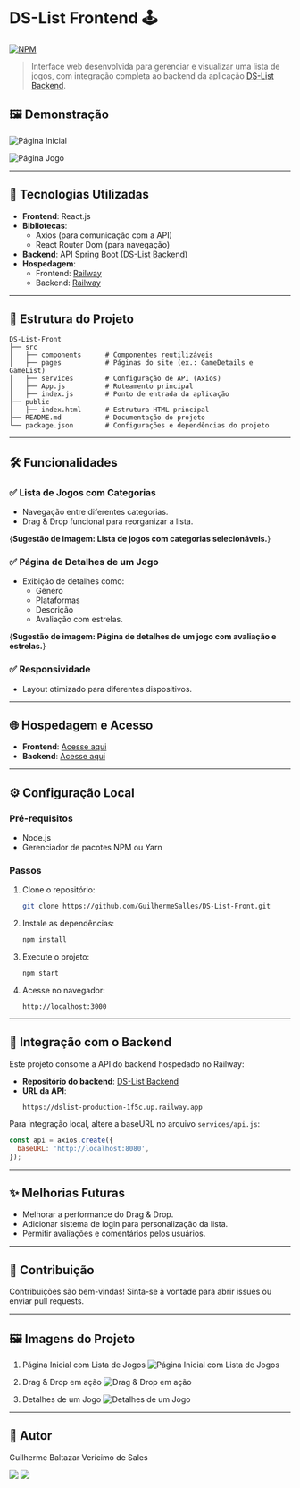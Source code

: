 
# DS-List Frontend 🕹️
[![NPM](https://img.shields.io/npm/l/react)](https://github.com/GuilhermeSalles/DSList/blob/main/LICENSE)
> Interface web desenvolvida para gerenciar e visualizar uma lista de jogos, com integração completa ao backend da aplicação [DS-List Backend](https://github.com/GuilhermeSalles/DSList).

## 🖼️ Demonstração

![Página Inicial](https://github.com/GuilhermeSalles/assets/blob/main/dslist-front.png)

![Página Jogo](https://github.com/GuilhermeSalles/assets/blob/main/dslist-front2.png)

---

## 🚀 Tecnologias Utilizadas

- **Frontend**: React.js
- **Bibliotecas**:
  - Axios (para comunicação com a API)
  - React Router Dom (para navegação)
- **Backend**: API Spring Boot ([DS-List Backend](https://github.com/GuilhermeSalles/DSList))
- **Hospedagem**:
  - Frontend: [Railway](https://ds-list-front-production.up.railway.app/)
  - Backend: [Railway](https://dslist-production-1f5c.up.railway.app/)

---

## 📂 Estrutura do Projeto

```
DS-List-Front
├── src
│   ├── components      # Componentes reutilizáveis
│   ├── pages           # Páginas do site (ex.: GameDetails e GameList)
│   ├── services        # Configuração de API (Axios)
│   ├── App.js          # Roteamento principal
│   ├── index.js        # Ponto de entrada da aplicação
├── public
│   ├── index.html      # Estrutura HTML principal
├── README.md           # Documentação do projeto
└── package.json        # Configurações e dependências do projeto
```

---

## 🛠️ Funcionalidades

### ✅ Lista de Jogos com Categorias
- Navegação entre diferentes categorias.
- Drag & Drop funcional para reorganizar a lista.

{**Sugestão de imagem: Lista de jogos com categorias selecionáveis.**}

### ✅ Página de Detalhes de um Jogo
- Exibição de detalhes como:
  - Gênero
  - Plataformas
  - Descrição
  - Avaliação com estrelas.

{**Sugestão de imagem: Página de detalhes de um jogo com avaliação e estrelas.**}

### ✅ Responsividade
- Layout otimizado para diferentes dispositivos.

---

## 🌐 Hospedagem e Acesso

- **Frontend**: [Acesse aqui](https://ds-list-front-production.up.railway.app)
- **Backend**: [Acesse aqui](https://dslist-production-1f5c.up.railway.app)

---

## ⚙️ Configuração Local

### Pré-requisitos
- Node.js
- Gerenciador de pacotes NPM ou Yarn

### Passos

1. Clone o repositório:
   ```bash
   git clone https://github.com/GuilhermeSalles/DS-List-Front.git
   ```

2. Instale as dependências:
   ```bash
   npm install
   ```

3. Execute o projeto:
   ```bash
   npm start
   ```

4. Acesse no navegador:
   ```
   http://localhost:3000
   ```

---

## 🔗 Integração com o Backend

Este projeto consome a API do backend hospedado no Railway:

- **Repositório do backend**: [DS-List Backend](https://github.com/GuilhermeSalles/DSList)
- **URL da API**:
  ```
  https://dslist-production-1f5c.up.railway.app
  ```

Para integração local, altere a baseURL no arquivo `services/api.js`:
```javascript
const api = axios.create({
  baseURL: 'http://localhost:8080',
});
```

---

## ✨ Melhorias Futuras

- Melhorar a performance do Drag & Drop.
- Adicionar sistema de login para personalização da lista.
- Permitir avaliações e comentários pelos usuários.

---

## 🤝 Contribuição

Contribuições são bem-vindas! Sinta-se à vontade para abrir issues ou enviar pull requests.

---

## 🖼️ Imagens do Projeto

1. Página Inicial com Lista de Jogos
   ![Página Inicial com Lista de Jogos](https://github.com/GuilhermeSalles/assets/blob/main/dslist-front.png)
   
2. Drag & Drop em ação
   ![Drag & Drop em ação](https://github.com/GuilhermeSalles/assets/blob/main/gifdslist.gif)
   
3. Detalhes de um Jogo
   ![Detalhes de um Jogo](https://github.com/GuilhermeSalles/assets/blob/main/dslist-front3.png)

---

## 📖 Autor

Guilherme Baltazar Vericimo de Sales

<a href="https://www.linkedin.com/in/guilhermebaltazar-v/" target="_blank"><img src="https://img.shields.io/badge/-LinkedIn-%230077B5?style=for-the-badge&logo=linkedin&logoColor=white" target="_blank"></a> 
<a href="https://instagram.com/yguilhermeb" target="_blank"><img src="https://img.shields.io/badge/-Instagram-%23E4405F?style=for-the-badge&logo=instagram&logoColor=white" target="_blank"></a>
